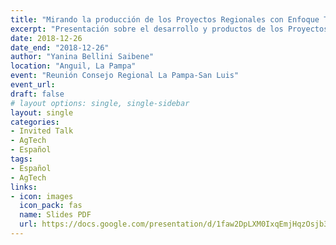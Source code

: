 ```yaml
---
title: "Mirando la producción de los Proyectos Regionales con Enfoque Territorial"
excerpt: "Presentación sobre el desarrollo y productos de los Proyectos Regionales con Enfoque Territorial durante los cinco años de su ejecucion."
date: 2018-12-26
date_end: "2018-12-26"
author: "Yanina Bellini Saibene"
location: "Anguil, La Pampa"
event: "Reunión Consejo Regional La Pampa-San Luis"
event_url: 
draft: false
# layout options: single, single-sidebar
layout: single
categories:
- Invited Talk
- AgTech
- Español
tags:
- Español
- AgTech
links:
- icon: images
  icon_pack: fas
  name: Slides PDF
  url: https://docs.google.com/presentation/d/1faw2DpLXM0IxqEmjHqzOsjb3nDgROrBK44k5Mx1yD8U/edit?usp=sharing
---
```


